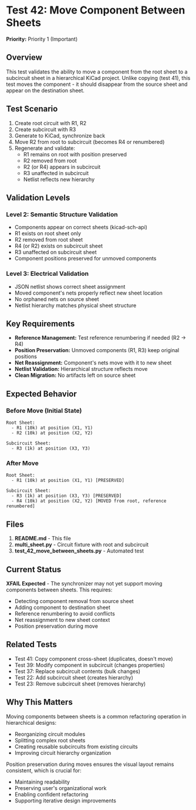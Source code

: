 # Test 42: Move Component Between Sheets

**Priority:** Priority 1 (Important)

## Overview

This test validates the ability to move a component from the root sheet to a subcircuit sheet in a hierarchical KiCad project. Unlike copying (test 41), this test moves the component - it should disappear from the source sheet and appear on the destination sheet.

## Test Scenario

1. Create root circuit with R1, R2
2. Create subcircuit with R3
3. Generate to KiCad, synchronize back
4. Move R2 from root to subcircuit (becomes R4 or renumbered)
5. Regenerate and validate:
   - R1 remains on root with position preserved
   - R2 removed from root
   - R2 (or R4) appears in subcircuit
   - R3 unaffected in subcircuit
   - Netlist reflects new hierarchy

## Validation Levels

### Level 2: Semantic Structure Validation
- Components appear on correct sheets (kicad-sch-api)
- R1 exists on root sheet only
- R2 removed from root sheet
- R4 (or R2) exists on subcircuit sheet
- R3 unaffected on subcircuit sheet
- Component positions preserved for unmoved components

### Level 3: Electrical Validation
- JSON netlist shows correct sheet assignment
- Moved component's nets properly reflect new sheet location
- No orphaned nets on source sheet
- Netlist hierarchy matches physical sheet structure

## Key Requirements

- **Reference Management:** Test reference renumbering if needed (R2 → R4)
- **Position Preservation:** Unmoved components (R1, R3) keep original positions
- **Net Reassignment:** Component's nets move with it to new sheet
- **Netlist Validation:** Hierarchical structure reflects move
- **Clean Migration:** No artifacts left on source sheet

## Expected Behavior

### Before Move (Initial State)
```
Root Sheet:
  - R1 (10k) at position (X1, Y1)
  - R2 (10k) at position (X2, Y2)

Subcircuit Sheet:
  - R3 (1k) at position (X3, Y3)
```

### After Move
```
Root Sheet:
  - R1 (10k) at position (X1, Y1) [PRESERVED]

Subcircuit Sheet:
  - R3 (1k) at position (X3, Y3) [PRESERVED]
  - R4 (10k) at position (X2, Y2) [MOVED from root, reference renumbered]
```

## Files

1. **README.md** - This file
2. **multi_sheet.py** - Circuit fixture with root and subcircuit
3. **test_42_move_between_sheets.py** - Automated test

## Current Status

**XFAIL Expected** - The synchronizer may not yet support moving components between sheets. This requires:
- Detecting component removal from source sheet
- Adding component to destination sheet
- Reference renumbering to avoid conflicts
- Net reassignment to new sheet context
- Position preservation during move

## Related Tests

- Test 41: Copy component cross-sheet (duplicates, doesn't move)
- Test 39: Modify component in subcircuit (changes properties)
- Test 37: Replace subcircuit contents (bulk changes)
- Test 22: Add subcircuit sheet (creates hierarchy)
- Test 23: Remove subcircuit sheet (removes hierarchy)

## Why This Matters

Moving components between sheets is a common refactoring operation in hierarchical designs:
- Reorganizing circuit modules
- Splitting complex root sheets
- Creating reusable subcircuits from existing circuits
- Improving circuit hierarchy organization

Position preservation during moves ensures the visual layout remains consistent, which is crucial for:
- Maintaining readability
- Preserving user's organizational work
- Enabling confident refactoring
- Supporting iterative design improvements
